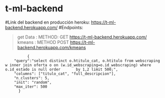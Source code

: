 # t-ml-backend
#Link del backend en producción heroku: https://t-ml-backend.herokuapp.com/
#Endpoints:
> get Data :  METHOD: GET https://t-ml-backend.herokuapp.com/
> kmeans : METHOD POST https://t-ml-backend.herokuapp.com/kmeans
```
          {
    "query":"select distinct o.htitulo_cat, o.htitulo from webscraping w inner join oferta o on (w.id_webscraping=o.id_webscraping) where o.id_estado is null order       by 1,2 limit 500;",
    "columns": ["titulo_cat", "full_descripcion"],
    "n_clusters": 5,
    "init": "random",
    "max_iter": 500
      }
```
